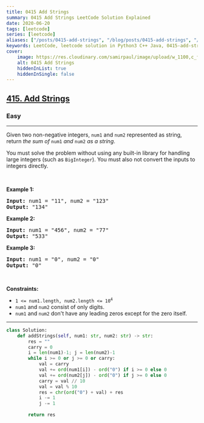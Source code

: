 ```yaml
---
title: 0415 Add Strings
summary: 0415 Add Strings LeetCode Solution Explained
date: 2020-06-20
tags: [leetcode]
series: [leetcode]
aliases: ["/posts/0415-add-strings", "/blog/posts/0415-add-strings", "/0415-add-strings"]
keywords: LeetCode, leetcode solution in Python3 C++ Java, 0415-add-strings solution
cover:
    image: https://res.cloudinary.com/samirpaul/image/upload/w_1100,c_fit,co_rgb:FFFFFF,l_text:Arial_70_bold:0415 Add Strings/problem-solving.webp
    alt: 0415 Add Strings
    hiddenInList: true
    hiddenInSingle: false
---
```



<h2><a href="https://leetcode.com/problems/add-strings/">415. Add Strings</a></h2><h3>Easy</h3><hr><div><p>Given two non-negative integers, <code>num1</code> and <code>num2</code> represented as string, return <em>the sum of</em> <code>num1</code> <em>and</em> <code>num2</code> <em>as a string</em>.</p>

<p>You must solve the problem without using any built-in library for handling large integers (such as <code>BigInteger</code>). You must also not convert the inputs to integers directly.</p>

<p>&nbsp;</p>
<p><strong class="example">Example 1:</strong></p>

<pre><strong>Input:</strong> num1 = "11", num2 = "123"
<strong>Output:</strong> "134"
</pre>

<p><strong class="example">Example 2:</strong></p>

<pre><strong>Input:</strong> num1 = "456", num2 = "77"
<strong>Output:</strong> "533"
</pre>

<p><strong class="example">Example 3:</strong></p>

<pre><strong>Input:</strong> num1 = "0", num2 = "0"
<strong>Output:</strong> "0"
</pre>

<p>&nbsp;</p>
<p><strong>Constraints:</strong></p>

<ul>
	<li><code>1 &lt;= num1.length, num2.length &lt;= 10<sup>4</sup></code></li>
	<li><code>num1</code> and <code>num2</code> consist of only digits.</li>
	<li><code>num1</code> and <code>num2</code> don't have any leading zeros except for the zero itself.</li>
</ul>
</div>

---




```python
class Solution:
    def addStrings(self, num1: str, num2: str) -> str:
        res = ""
        carry = 0
        i = len(num1)-1; j = len(num2)-1
        while i >= 0 or j >= 0 or carry:
            val = carry
            val += ord(num1[i]) - ord("0") if i >= 0 else 0
            val += ord(num2[j]) - ord("0") if j >= 0 else 0 
            carry = val // 10
            val = val % 10
            res = chr(ord("0") + val) + res
            i -= 1
            j -= 1
        
        return res
```
